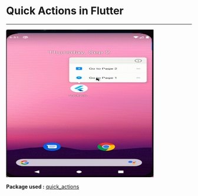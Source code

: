 # Quick Actions in Flutter

---

<img src="working.gif" height="400" width="400">

**Package used :** [quick_actions](https://pub.dev/packages/quick_actions)